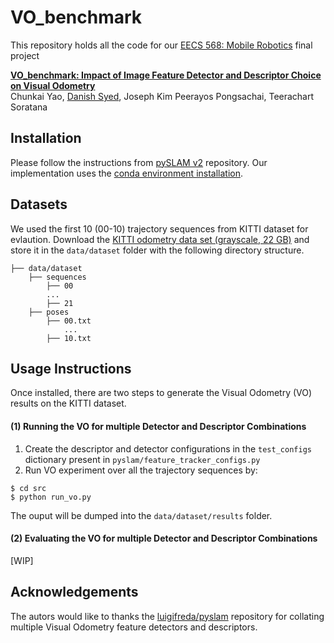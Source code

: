 # VO_benchmark
This repository holds all the code for our [EECS 568: Mobile Robotics]() final project

[**VO_benchmark: Impact of Image Feature Detector and Descriptor Choice on Visual Odometry**]()   
Chunkai Yao, [Danish Syed](https://dysdsyd.github.io), Joseph Kim Peerayos Pongsachai, Teerachart Soratana

## Installation
Please follow the instructions from [pySLAM v2](https://github.com/luigifreda/pyslam/blob/master/CONDA.md) repository. Our implementation uses the [conda environment installation](https://github.com/luigifreda/pyslam/blob/master/CONDA.md).


## Datasets
We used the first 10 (00-10) trajectory sequences from KITTI dataset for evlaution. Download the [KITTI odometry data set (grayscale, 22 GB)](http://www.cvlibs.net/datasets/kitti/eval_odometry.php) and store it in the `data/dataset` folder with the following directory structure.
```
├── data/dataset
    ├── sequences
        ├── 00
        ...
        ├── 21
    ├── poses
        ├── 00.txt
            ...
        ├── 10.txt

```

## Usage Instructions
Once installed, there are two steps to generate the Visual Odometry (VO) results on the KITTI dataset. 

#### (1) Running the VO for multiple Detector and Descriptor Combinations
1. Create the descriptor and detector configurations in the `test_configs` dictionary present in `pyslam/feature_tracker_configs.py` 
2. Run VO experiment over all the trajectory sequences by:
```
$ cd src
$ python run_vo.py
```
The ouput will be dumped into the `data/dataset/results` folder.

#### (2) Evaluating the VO for multiple Detector and Descriptor Combinations
[WIP]


## Acknowledgements
The autors would like to thanks the [luigifreda/pyslam](https://github.com/luigifreda/pyslam) repository for collating multiple Visual Odometry feature detectors and descriptors.
